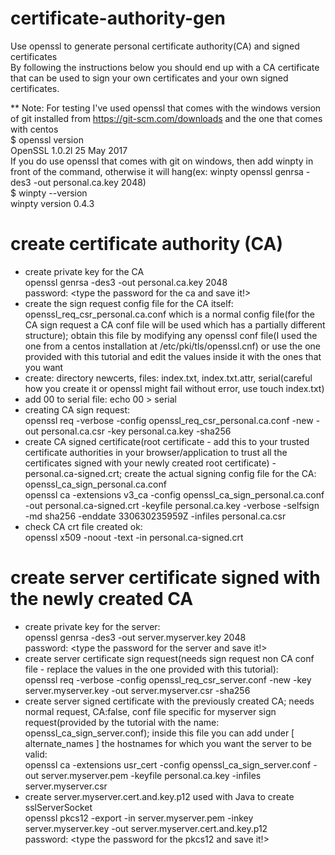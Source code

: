 # certificate-authority-gen
Use openssl to generate personal certificate authority(CA) and signed certificates  
By following the instructions below you should end up with a CA certificate that can be used to sign your own certificates and your own signed certificates.  
  
** Note: For testing I've used openssl that comes with the windows version of git installed from https://git-scm.com/downloads and the one that comes with centos  
$ openssl version  
OpenSSL 1.0.2l  25 May 2017  
If you do use openssl that comes with git on windows, then add winpty in front of the command, otherwise it will hang(ex: winpty openssl genrsa -des3 -out personal.ca.key 2048)  
$ winpty --version  
winpty version 0.4.3  

# create certificate authority (CA)  
- create private key for the CA  
openssl genrsa -des3 -out personal.ca.key 2048  
password: <type the password for the ca and save it!>  
- create the sign request config file for the CA itself: openssl_req_csr_personal.ca.conf which is a normal config file(for the CA sign request a CA conf file will be used which has a partially different structure); obtain this file by modifying any openssl conf file(I used the one from a centos installation at /etc/pki/tls/openssl.cnf) or use the one provided with this tutorial and edit the values inside it with the ones that you want  
- create: directory newcerts, files: index.txt, index.txt.attr, serial(careful how you create it or openssl might fail without error, use touch index.txt)  
- add 00 to serial file: echo 00 > serial  
- creating CA sign request:  
openssl req -verbose -config openssl_req_csr_personal.ca.conf -new -out personal.ca.csr -key personal.ca.key -sha256  
- create CA signed certificate(root certificate - add this to your trusted certificate authorities in your browser/application to trust all the certificates signed with your newly created root certificate) - personal.ca-signed.crt; 
create the actual signing config file for the CA: openssl_ca_sign_personal.ca.conf  
openssl ca -extensions v3_ca -config openssl_ca_sign_personal.ca.conf -out personal.ca-signed.crt -keyfile personal.ca.key -verbose -selfsign -md sha256 -enddate 330630235959Z -infiles personal.ca.csr  
- check CA crt file created ok:  
openssl x509 -noout -text -in personal.ca-signed.crt  
  
# create server certificate signed with the newly created CA  
- create private key for the server:  
openssl genrsa -des3 -out server.myserver.key 2048  
password: <type the password for the server and save it!>  
- create server certificate sign request(needs sign request non CA conf file - replace the values in the one provided with this tutorial):  
openssl req -verbose -config openssl_req_csr_server.conf -new -key server.myserver.key -out server.myserver.csr -sha256  
- create server signed certificate with the previously created CA; needs normal request, CA:false, conf file specific for myserver sign request(provided by the tutorial with the name: openssl_ca_sign_server.conf); inside this file you can add under [ alternate_names ] the hostnames for which you want the server to be valid:  
openssl ca -extensions usr_cert -config openssl_ca_sign_server.conf -out server.myserver.pem -keyfile personal.ca.key -infiles server.myserver.csr  
- create server.myserver.cert.and.key.p12 used with Java to create sslServerSocket  
openssl pkcs12 -export -in server.myserver.pem -inkey server.myserver.key -out server.myserver.cert.and.key.p12  
password: <type the password for the pkcs12 and save it!>  
